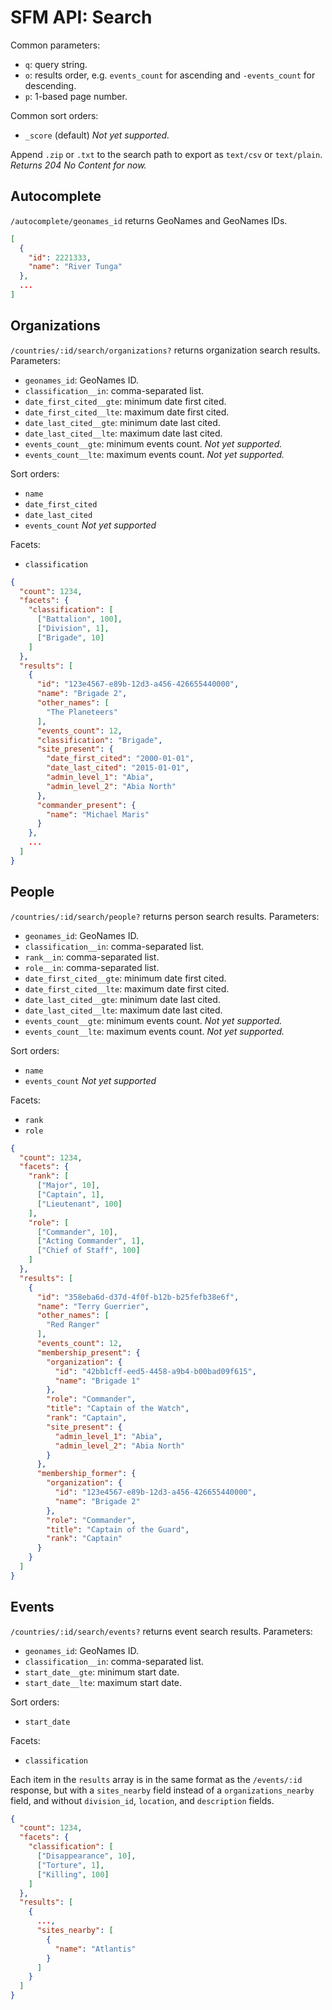 # SFM API: Search

Common parameters:

* `q`: query string.
* `o`: results order, e.g. `events_count` for ascending and `-events_count` for descending.
* `p`: 1-based page number.

Common sort orders:

* `_score` (default) *Not yet supported.*

Append `.zip` or `.txt` to the search path to export as `text/csv` or `text/plain`. *Returns 204 No Content for now.*

## Autocomplete

`/autocomplete/geonames_id` returns GeoNames and GeoNames IDs.

```json
[
  {
    "id": 2221333,
    "name": "River Tunga"
  },
  ...
]
```
## Organizations

`/countries/:id/search/organizations?` returns organization search results. Parameters:

* `geonames_id`: GeoNames ID.
* `classification__in`: comma-separated list.
* `date_first_cited__gte`: minimum date first cited.
* `date_first_cited__lte`: maximum date first cited.
* `date_last_cited__gte`: minimum date last cited.
* `date_last_cited__lte`: maximum date last cited.
* `events_count__gte`: minimum events count. *Not yet supported.*
* `events_count__lte`: maximum events count. *Not yet supported.*

Sort orders:

* `name`
* `date_first_cited`
* `date_last_cited`
* `events_count` *Not yet supported*

Facets:

* `classification`

```json
{
  "count": 1234,
  "facets": {
    "classification": [
      ["Battalion", 100],
      ["Division", 1],
      ["Brigade", 10]
    ]
  },
  "results": [
    {
      "id": "123e4567-e89b-12d3-a456-426655440000",
      "name": "Brigade 2",
      "other_names": [
        "The Planeteers"
      ],
      "events_count": 12,
      "classification": "Brigade",
      "site_present": {
        "date_first_cited": "2000-01-01",
        "date_last_cited": "2015-01-01",
        "admin_level_1": "Abia",
        "admin_level_2": "Abia North"
      },
      "commander_present": {
        "name": "Michael Maris"
      }
    },
    ...
  ]
}
```

## People

`/countries/:id/search/people?` returns person search results. Parameters:

* `geonames_id`: GeoNames ID.
* `classification__in`: comma-separated list.
* `rank__in`: comma-separated list.
* `role__in`: comma-separated list.
* `date_first_cited__gte`: minimum date first cited.
* `date_first_cited__lte`: maximum date first cited.
* `date_last_cited__gte`: minimum date last cited.
* `date_last_cited__lte`: maximum date last cited.
* `events_count__gte`: minimum events count. *Not yet supported.*
* `events_count__lte`: maximum events count. *Not yet supported.*

Sort orders:

* `name`
* `events_count` *Not yet supported*

Facets:

* `rank`
* `role`

```json
{
  "count": 1234,
  "facets": {
    "rank": [
      ["Major", 10],
      ["Captain", 1],
      ["Lieutenant", 100]
    ],
    "role": [
      ["Commander", 10],
      ["Acting Commander", 1],
      ["Chief of Staff", 100]
    ]
  },
  "results": [
    {
      "id": "358eba6d-d37d-4f0f-b12b-b25fefb38e6f",
      "name": "Terry Guerrier",
      "other_names": [
        "Red Ranger"
      ],
      "events_count": 12,
      "membership_present": {
        "organization": {
          "id": "42bb1cff-eed5-4458-a9b4-b00bad09f615",
          "name": "Brigade 1"
        },
        "role": "Commander",
        "title": "Captain of the Watch",
        "rank": "Captain",
        "site_present": {
          "admin_level_1": "Abia",
          "admin_level_2": "Abia North"
        }
      },
      "membership_former": {
        "organization": {
          "id": "123e4567-e89b-12d3-a456-426655440000",
          "name": "Brigade 2"
        },
        "role": "Commander",
        "title": "Captain of the Guard",
        "rank": "Captain"
      }
    }
  ]
}
```

## Events

`/countries/:id/search/events?` returns event search results. Parameters:

* `geonames_id`: GeoNames ID.
* `classification__in`: comma-separated list.
* `start_date__gte`: minimum start date.
* `start_date__lte`: maximum start date.

Sort orders:

* `start_date`

Facets:

* `classification`

Each item in the `results` array is in the same format as the `/events/:id` response, but with a `sites_nearby` field instead of a `organizations_nearby` field, and without `division_id`, `location`, and `description` fields.

```json
{
  "count": 1234,
  "facets": {
    "classification": [
      ["Disappearance", 10],
      ["Torture", 1],
      ["Killing", 100]
    ]
  },
  "results": [
    {
      ...,
      "sites_nearby": [
        {
          "name": "Atlantis"
        }
      ]
    }
  ]
}
```
